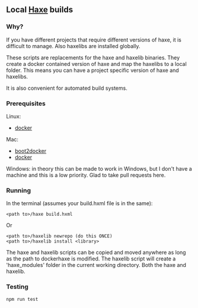 ## Local [Haxe](http://haxe.org/) builds

### Why?

If you have different projects that require different versions of haxe, it is difficult to manage. Also haxelibs are installed globally.

These scripts are replacements for the haxe and haxelib binaries. They create a docker contained version of haxe and map the haxelibs to a local folder. This means you can have a project specific version of haxe and haxelibs.

It is also convenient for automated build systems.

### Prerequisites

Linux:

- [docker](www.docker.com/)

Mac:

- [boot2docker](boot2docker.io/)
- [docker](www.docker.com/)

Windows: in theory this can be made to work in Windows, but I don't have a machine and this is a low priority. Glad to take pull requests here.

### Running

In the terminal (assumes your build.hxml file is in the same):

	<path to>/haxe build.hxml

Or

	<path to>/haxelib newrepo (do this ONCE)
	<path to>/haxelib install <library>


The haxe and haxelib scripts can be copied and moved anywhere as long as the path to dockerhaxe is modified. The haxelib script will create a 'haxe_modules' folder in the current working directory. Both the haxe and haxelib.

### Testing

	npm run test